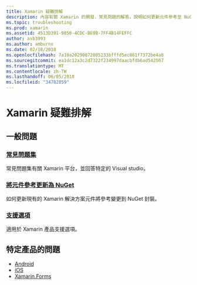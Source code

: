 ```yaml
---
title: Xamarin 疑難排解
description: 內容有關 Xamarin 的開發，常見問題的解答，說明如何更新元件參考至 NuGet，此文件連結討論支援選項，並回答特定的產品問題。
ms.topic: troubleshooting
ms.prod: xamarin
ms.assetid: 4513D391-9850-4CDC-BE9B-7FF4B14FEFFC
author: asb3993
ms.author: amburns
ms.date: 02/18/2018
ms.openlocfilehash: 7a10a20290872005233bfffd5ec861f7372be4a8
ms.sourcegitcommit: ea1dc12a3c2d7322f234997daacbfdb6ad542507
ms.translationtype: MT
ms.contentlocale: zh-TW
ms.lasthandoff: 06/05/2018
ms.locfileid: "34782059"
---
```

# <a name="xamarin-troubleshooting"></a>Xamarin 疑難排解

## <a name="general-issues"></a>一般問題

### <a name="frequently-asked-questionsquestionsindexmd"></a>[常見問題集](questions/index.md)

常見問題集有關 Xamarin 平台，並回答特定的 Visual studio。

### <a name="updating-component-references-to-nugetcomponent-nugetmd"></a>[將元件參考更新為 NuGet](component-nuget.md)

如何更新現有的 Xamarin 解決方案元件將參考變更到 NuGet 封裝。

### <a name="support-optionssupport-optionsmd"></a>[支援選項](support-options.md)

適用於 Xamarin 產品支援選項。

## <a name="product-specific-questions"></a>特定產品的問題

- [Android](~/android/troubleshooting/questions/index.md)
- [iOS](~/ios/troubleshooting/questions/index.md)
- [Xamarin.Forms](~/xamarin-forms/troubleshooting/questions/index.md)
